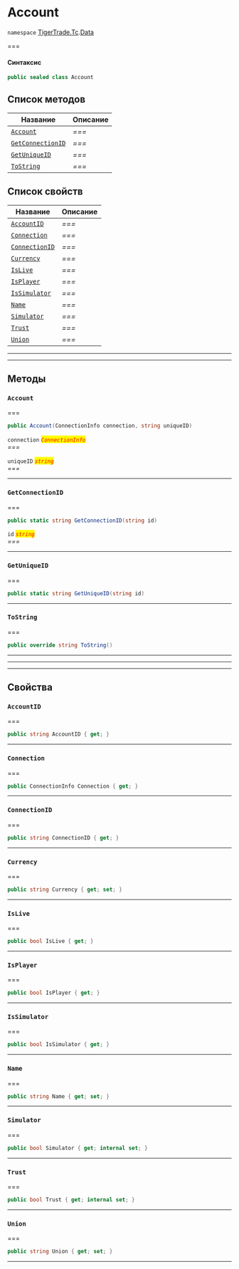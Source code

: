 # Account

`namespace` [TigerTrade.Tc](../).[Data](./)

\===

#### Синтаксис

```csharp
public sealed class Account
```

## Список методов

| Название                                                  | Описание |
| --------------------------------------------------------- | -------- |
| [`Account`](account.cs.md#method-account)                 | _===_    |
| [`GetConnectionID`](account.cs.md#method-getconnectionid) | _===_    |
| [`GetUniqueID`](account.cs.md#method-getuniqueid)         | _===_    |
| [`ToString`](account.cs.md#method-tostring)               | _===_    |

## Список свойств

| Название                                              | Описание |
| ----------------------------------------------------- | -------- |
| [`AccountID`](account.cs.md#property-accountid)       | _===_    |
| [`Connection`](account.cs.md#property-connection)     | _===_    |
| [`ConnectionID`](account.cs.md#property-connectionid) | _===_    |
| [`Currency`](account.cs.md#property-currency)         | _===_    |
| [`IsLive`](account.cs.md#property-islive)             | _===_    |
| [`IsPlayer`](account.cs.md#property-isplayer)         | _===_    |
| [`IsSimulator`](account.cs.md#property-issimulator)   | _===_    |
| [`Name`](account.cs.md#property-name)                 | _===_    |
| [`Simulator`](account.cs.md#property-simulator)       | _===_    |
| [`Trust`](account.cs.md#property-trust)               | _===_    |
| [`Union`](account.cs.md#property-union)               | _===_    |

***

***

## Методы

### `Account` <a href="#method-account" id="method-account"></a>

\===

```csharp
public Account(ConnectionInfo connection, string uniqueID)
```

`connection` _<mark style="color:red;">`ConnectionInfo`</mark>_\
_===_

`uniqueID` _<mark style="color:red;">`string`</mark>_\
_===_

***

### `GetConnectionID` <a href="#method-getconnectionid" id="method-getconnectionid"></a>

\===

```csharp
public static string GetConnectionID(string id)
```

`id` _<mark style="color:red;">`string`</mark>_\
_===_

***

### `GetUniqueID` <a href="#method-getuniqueid" id="method-getuniqueid"></a>

\===

```csharp
public static string GetUniqueID(string id)
```

***

### `ToString` <a href="#method-tostring" id="method-tostring"></a>

\===

```csharp
public override string ToString()
```

***

***

***

## Свойства

### `AccountID` <a href="#property-accountid" id="property-accountid"></a>

\===

```csharp
public string AccountID { get; }
```

***

### `Connection` <a href="#property-connection" id="property-connection"></a>

\===

```csharp
public ConnectionInfo Connection { get; }
```

***

### `ConnectionID` <a href="#property-connectionid" id="property-connectionid"></a>

\===

```csharp
public string ConnectionID { get; }
```

***

### `Currency` <a href="#property-currency" id="property-currency"></a>

\===

```csharp
public string Currency { get; set; }
```

***

### `IsLive` <a href="#property-islive" id="property-islive"></a>

\===

```csharp
public bool IsLive { get; }
```

***

### `IsPlayer` <a href="#property-isplayer" id="property-isplayer"></a>

\===

```csharp
public bool IsPlayer { get; }
```

***

### `IsSimulator` <a href="#property-issimulator" id="property-issimulator"></a>

\===

```csharp
public bool IsSimulator { get; }
```

***

### `Name` <a href="#property-name" id="property-name"></a>

\===

```csharp
public string Name { get; set; }
```

***

### `Simulator` <a href="#property-simulator" id="property-simulator"></a>

\===

```csharp
public bool Simulator { get; internal set; }
```

***

### `Trust` <a href="#property-trust" id="property-trust"></a>

\===

```csharp
public bool Trust { get; internal set; }
```

***

### `Union` <a href="#property-union" id="property-union"></a>

\===

```csharp
public string Union { get; set; }
```

***
